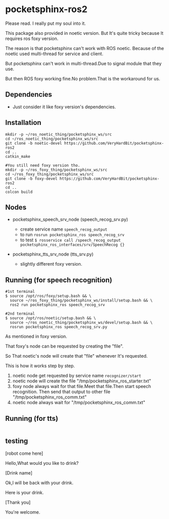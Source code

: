 # pocketsphinx-ros2
Please read. I really put my soul into it.

This package also provided in noetic version. But It's quite tricky because It requires ros foxy version.

The reason is that pocketsphinx can't work with ROS noetic. Because of the noetic used multi-thread for service and client.

But pocketsphinx can't work in multi-thread.Due to signal module that they use.

But then ROS foxy working fine.No problem.That is the workaround for us.



## Dependencies
- Just consider it like foxy version's dependencies.


## Installation
```
mkdir -p ~/ros_noetic_thing/pocketsphinx_ws/src
cd ~/ros_noetic_thing/pocketsphinx_ws/src
git clone -b noetic-devel https://github.com/VeryHardBit/pocketsphinx-ros2
cd ..
catkin_make

#You still need foxy version tho.
mkdir -p ~/ros_foxy_thing/pocketsphinx_ws/src
cd ~/ros_foxy_thing/pocketsphinx_ws/src
git clone -b foxy-devel https://github.com/VeryHardBit/pocketsphinx-ros2
cd ..
colcon build
```




## Nodes
- pocketsphinx_speech_srv_node (speech_recog_srv.py)
    - create service name `speech_recog_output`
    - to run `rosrun pocketsphinx_ros speech_recog_srv`
    - to test `$ rosservice call /speech_recog_output pocketsphinx_ros_interfaces/srv/SpeechRecog {}`

- pocketsphinx_tts_srv_node (tts_srv.py)
    - slightly different foxy version.


## Running (for speech recognition)

```
#1st terminal
$ source /opt/ros/foxy/setup.bash && \
  source ~/ros_foxy_thing/pocketsphinx_ws/install/setup.bash && \
  ros2 run pocketsphinx_ros speech_recog_srv

#2nd terminal
$ source /opt/ros/noetic/setup.bash && \
  source ~/ros_noetic_thing/pocketsphinx_ws/devel/setup.bash && \
  rosrun pocketsphinx_ros speech_recog_srv.py
```
As mentioned in foxy version.

That foxy's node can be requested by creating the "file".

So That noetic's node will create that "file" whenever It's requested.

This is how it works step by step.
1. noetic node get requested by service name `recognizer/start`
2. noetic node will create the file "/tmp/pocketsphinx_ros_starter.txt"
3. foxy node always wait for that file.Meet that file.Then start speech recognition. Then send that output to other file "/tmp/pocketsphinx_ros_comm.txt"
4. noetic node always wait for "/tmp/pocketsphinx_ros_comm.txt"

## Running (for tts)
```

```


## testing
[robot come here]

Hello,What would you like to drink?

[Drink name]

Ok,I will be back with your drink.

Here is your drink.

[Thank you]

You're welcome.